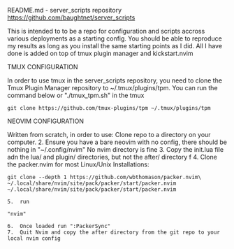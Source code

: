 README.md - server_scripts repository
https://github.com/baughtnet/server_scripts

This is intended to to be a repo for configuration and scripts accross various deployments as a starting config.  You should be able to reproduce my results as long as you install the same starting points as I did.  All I have done is added on top of tmux plugin manager and kickstart.nvim

TMUX CONFIGURATION

In order to use tmux in the server_scripts repository, you need to clone the Tmux Plugin Manager repository to ~/.tmux/plugins/tpm.  You can run the command below or "./tmux_tpm.sh" in the tmux 

    git clone https://github.com/tmux-plugins/tpm ~/.tmux/plugins/tpm

NEOVIM CONFIGURATION

Written from scratch, in order to use:
  Clone repo to a directory on your computer.
    2.  Ensure you have a bare neovim with no config, there should be nothing in
                "~/.config/nvim"
            No nvim directory is fine
    3.  Copy the init.lua file adn the lua/ and plugin/ directories, but not the after/ directory f
    4.  Clone the packer.nvim
            for most Linux/Unix Installations:
    
    git clone --depth 1 https://github.com/wbthomason/packer.nvim\
    ~/.local/share/nvim/site/pack/packer/start/packer.nvim
    ~/.local/share/nvim/site/pack/packer/start/packer.nvim

    5.  run

    "nvim"
 
    6.  Once loaded run ":PackerSync"
    7.  Quit Nvim and copy the after directory from the git repo to your local nvim config
